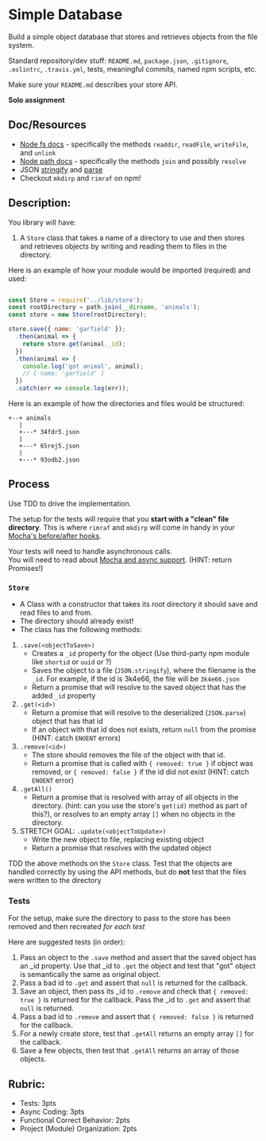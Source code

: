 Simple Database
===

Build a simple object database that stores and retrieves objects from the file system.

Standard repository/dev stuff: `README.md`, `package.json`, `.gitignore`, `.eslintrc`, `.travis.yml`, tests, meaningful commits, named npm scripts, etc.

Make sure your `README.md` describes your store API.

**Solo assignment**

## Doc/Resources
* [Node fs docs](https://nodejs.org/api/fs.html) - specifically the methods `readdir`, `readFile`, `writeFile`, and `unlink`
* [Node path docs](https://nodejs.org/api/path.html) - specifically the methods `join` and possibly `resolve`
* JSON [stringify](https://developer.mozilla.org/en-US/docs/Web/JavaScript/Reference/Global_Objects/JSON/stringify)
and [parse](https://developer.mozilla.org/en-US/docs/Web/JavaScript/Reference/Global_Objects/JSON/parse)
* Checkout `mkdirp` and `rimraf` on npm!

## Description:

You library will have:

1. A `Store` class that takes a name of a directory to use and then stores and retrieves
objects by writing and reading them to files in the directory.

Here is an example of how your module would be imported (required) and used:

```js

const Store = require('../lib/store');
const rootDirectory = path.join(__dirname, 'animals');
const store = new Store(rootDirectory);

store.save({ name: 'garfield' });
  .then(animal => {
    return store.get(animal._id);
  })
  .then(animal => {
    console.log('got animal', animal);
    // { name: 'garfield' }
  })
  .catch(err => console.log(err));
```

Here is an example of how the directories and files would be structured:

```
+--+ animals
   |
   +---* 34fdr5.json
   |
   +---* 65rej5.json
   |
   +---* 93odb2.json
```

## Process

Use TDD to drive the implementation. 

The setup for the tests will require that you **start with a "clean" file directory**. 
This is where `rimraf` and `mkdirp` will come in handy in your [Mocha's before/after hooks](https://mochajs.org/#hooks). 

Your tests will need to handle asynchronous calls.  
You will need to read about [Mocha and async support](https://mochajs.org/#asynchronous-code). (HINT: return Promises!)

### `Store`

* A Class with a constructor that takes its root directory it should save and read files to and from. 
* The directory should already exist!
* The class has the following methods:

1. `.save(<objectToSave>)`
    * Creates a `_id` property for the object (Use third-party npm module like `shortid` or `uuid` or ?)
    * Saves the object to a file (`JSON.stringify`), where the filename is the `_id`. For example, if the id is 3k4e66, the file will be `3k4e66.json`
    * Return a promise that will resolve to the saved object that has the added `_id` property
1. `.get(<id>)`
    * Return a promise that will resolve to the deserialized (`JSON.parse`) object that has that id
    * If an object with that id does not exists, return `null` from the promise (HINT: catch `ENOENT` errors)
1. `.remove(<id>)`
    * The store should removes the file of the object with that id.
    * Return a promise that is called with `{ removed: true }` if object was removed, or `{ removed: false }` 
    if the id did not exist (HINT: catch `ENOENT` error)
1. `.getAll()`
    * Return a promise that is resolved with array of all objects in the directory. (hint: can you use the store's `get(id)` method as part of this?), 
    or resolves to an empty array `[]` when no objects in the directory.
1. STRETCH GOAL: `.update(<objectToUpdate>)`
    * Write the new object to file, replacing existing object
    * Return a promise that resolves with the updated object

TDD the above methods on the `Store` class. Test that the objects are handled correctly by using the API methods, but do **not** test that the files were written to the directory

### Tests

For the setup, make sure the directory to pass to the store has been removed and then recreated _for each test_

Here are suggested tests (in order):

1. Pass an object to the `.save` method and assert that the saved object has an _id property. Use that _id to `.get` the object and test that "got" object is semantically the same as original object.
2. Pass a bad id to `.get` and assert that `null` is returned for the callback.
3. Save an object, then pass its _id to `.remove` and check that `{ removed: true }` is returned
for the callback. Pass the _id to `.get` and assert that `null` is returned.
4. Pass a bad id to `.remove` and assert that `{ removed: false }` is returned
for the callback.
5. For a newly create store, test that `.getAll` returns an empty array `[]` for the callback.
6. Save a few objects, then test that `.getAll` returns an array of those objects.

## Rubric:

* Tests: 3pts
* Async Coding: 3pts
* Functional Correct Behavior: 2pts
* Project (Module) Organization: 2pts
